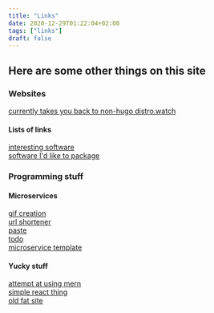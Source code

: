 ```yaml
---
title: "Links"
date: 2020-12-29T01:22:04+02:00
tags: ["links"]
draft: false
---
```


## Here are some other things on this site

### Websites
[currently takes you back to non-hugo distro.watch](https://distro.watch/links.html)  

#### Lists of links
[interesting software]()  
[software I'd like to package]()  

### Programming stuff

#### Microservices
[gif creation](https://gitlab.com/insanitywholesale/gifinator)  
[url shortener](https://gitlab.com/insanitywholesale/urlshort)  
[paste](https://gitlab.com/insanitywholesale/ctrlshiftv)  
[todo](https://gitlab.com/insanitywholesale/usrvtodo)  
[microservice template](https://github.com/insanitywholesale/go-usrv-tmpl)  

#### Yucky stuff
[attempt at using mern](https://gitlab.com/insanitywholesale/mern_first)  
[simple react thing](https://gitlab.com/insanitywholesale/reactionary)  
[old fat site](https://gitlab.com/insanitywholesale/distrowatch)  
